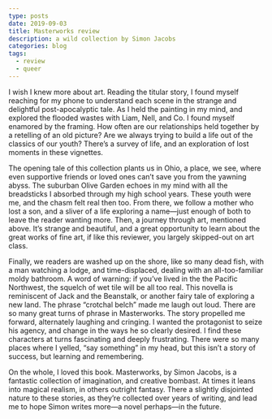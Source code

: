 ```yaml
---
type: posts
date: 2019-09-03
title: Masterworks review
description: a wild collection by Simon Jacobs
categories: blog
tags:
  - review
  - queer
---
```


I wish I knew more about art. Reading the titular story, I found myself reaching for my phone to understand each scene in the strange and delightful post-apocalyptic tale. As I held the painting in my mind, and explored the flooded wastes with Liam, Nell, and Co. I found myself enamored by the framing. How often are our relationships held together by a retelling of an old picture? Are we always trying to build a life out of the classics of our youth? There’s a survey of life, and an exploration of lost moments in these vignettes.

The opening tale of this collection plants us in Ohio, a place, we see, where even supportive friends or loved ones can’t save you from the yawning abyss. The suburban Olive Garden echoes in my mind with all the breadsticks I absorbed through my high school years. These youth were me, and the chasm felt real then too. From there, we follow a mother who lost a son, and a sliver of a life exploring a name—just enough of both to leave the reader wanting more. Then, a journey through art, mentioned above. It’s strange and beautiful, and a great opportunity to learn about the great works of fine art, if like this reviewer, you largely skipped-out on art class.

Finally, we readers are washed up on the shore, like so many dead fish, with a man watching a lodge, and time-displaced, dealing with an all-too-familiar moldy bathroom. A word of warning: if you’ve lived in the the Pacific Northwest, the squelch of wet tile will be all too real. This novella is reminiscent of Jack and the Beanstalk, or another fairy tale of exploring a new land. The phrase “crotchal belch” made me laugh out loud. There are so many great turns of phrase in Masterworks. The story propelled me forward, alternately laughing and cringing. I wanted the protagonist to seize his agency, and change in the ways he so clearly desired. I find these characters at turns fascinating and deeply frustrating. There were so many places where I yelled, “say something” in my head, but this isn’t a story of success, but learning and remembering.

On the whole, I loved this book. Masterworks, by Simon Jacobs, is a fantastic collection of imagination, and creative bombast. At times it leans into magical realism, in others outright fantasy. There a slightly disjointed nature to these stories, as they’re collected over years of writing, and lead me to hope Simon writes more—a novel perhaps—in the future.
